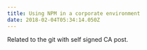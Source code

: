 ```yaml
---
title: Using NPM in a corporate environment
date: 2018-02-04T05:34:14.050Z
---
```

Related to the git with self signed CA post.
